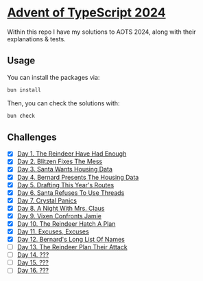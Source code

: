 # [Advent of TypeScript 2024](https://www.adventofts.com/events/2024)

Within this repo I have my solutions to AOTS 2024, along with their explanations & tests.

<!-- You can find detailed walkthroughs for each day's challenge below:

- **Days 1 to 10**: [Online](https://dev.to/erhant/advent-of-typescript-2023-part-i-1fh1) | [Markdown](./docs/01-10.md)
- **Days 11 to 20**: [Online](https://dev.to/erhant/advent-of-typescript-2023-part-ii-38ao) | [Markdown](./docs/11-20.md)
- **Days 21 to 25**: [Online](https://dev.to/erhant/advent-of-typescript-2023-part-iii-54l) | [Markdown](./docs/21-25.md) -->

## Usage

You can install the packages via:

```sh
bun install
```

Then, you can check the solutions with:

```sh
bun check
```

## Challenges

- [x] [Day 1. The Reindeer Have Had Enough](https://www.adventofts.com/events/2024/1)
- [x] [Day 2. Blitzen Fixes The Mess](https://www.adventofts.com/events/2024/2)
- [x] [Day 3. Santa Wants Housing Data](https://www.adventofts.com/events/2024/3)
- [x] [Day 4. Bernard Presents The Housing Data](https://www.adventofts.com/events/2024/4)
- [x] [Day 5. Drafting This Year's Routes](https://www.adventofts.com/events/2024/5)
- [x] [Day 6. Santa Refuses To Use Threads](https://www.adventofts.com/events/2024/6)
- [x] [Day 7. Crystal Panics](https://www.adventofts.com/events/2024/7)
- [x] [Day 8. A Night With Mrs. Claus](https://www.adventofts.com/events/2024/8)
- [x] [Day 9. Vixen Confronts Jamie](https://www.adventofts.com/events/2024/9)
- [x] [Day 10. The Reindeer Hatch A Plan](https://www.adventofts.com/events/2024/10)
- [x] [Day 11. Excuses, Excuses](https://www.adventofts.com/events/2024/11)
- [x] [Day 12. Bernard's Long List Of Names](https://www.adventofts.com/events/2024/12)
- [ ] [Day 13. The Reindeer Plan Their Attack](https://www.adventofts.com/events/2024/13)
- [ ] [Day 14. ???](https://www.adventofts.com/events/2024/14)
- [ ] [Day 15. ???](https://www.adventofts.com/events/2024/15)
- [ ] [Day 16. ???](https://www.adventofts.com/events/2024/16)
